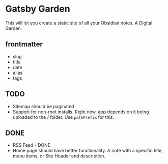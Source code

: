 # Gatsby Garden

This will let you create a static site of all your Obsidian notes. A Digital Garden.

## frontmatter

- slug
- title
- date
- alias
- tags

## TODO

- Sitemap should be paginated
- Support for non-root installs. Right now, app depends on it being uploaded to the / folder. Use `pathPrefix` for this.

## DONE

- RSS Feed - DONE
- Home page should have better functionality. A note with a specific title, menu items, or Site Header and description. 